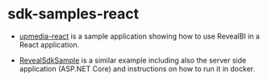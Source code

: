 # sdk-samples-react

* [upmedia-react](upmedia-react) is a sample application showing how to use RevealBI in a React application.

* [RevealSdkSample](RevealSdkSample) is a similar example including also the server side application (ASP.NET Core) and instructions on how to run it in docker.
